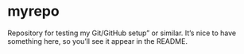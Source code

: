 # myrepo
Repository for testing my Git/GitHub setup” or similar. It’s nice to have something here, so you’ll see it appear in the README.
